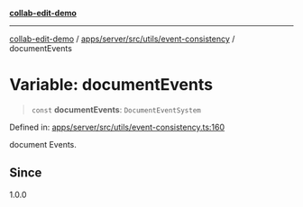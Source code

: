 [**collab-edit-demo**](../../../../../../README.md)

***

[collab-edit-demo](../../../../../../README.md) / [apps/server/src/utils/event-consistency](../README.md) / documentEvents

# Variable: documentEvents

> `const` **documentEvents**: `DocumentEventSystem`

Defined in: [apps/server/src/utils/event-consistency.ts:160](https://github.com/austyle-io/pub-sub-demo/blob/00b2f1e9b947d5e964db5c3be9502513c4374263/apps/server/src/utils/event-consistency.ts#L160)

document Events.

## Since

1.0.0
